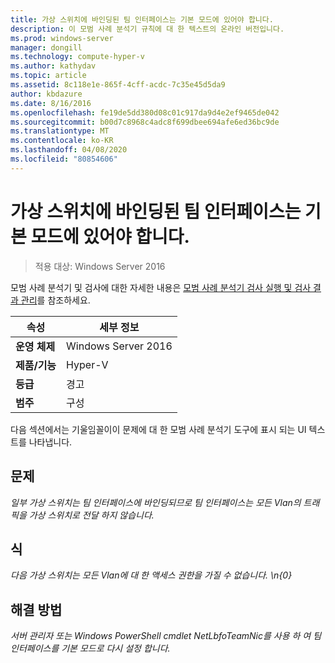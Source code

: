 ```yaml
---
title: 가상 스위치에 바인딩된 팀 인터페이스는 기본 모드에 있어야 합니다.
description: 이 모범 사례 분석기 규칙에 대 한 텍스트의 온라인 버전입니다.
ms.prod: windows-server
manager: dongill
ms.technology: compute-hyper-v
ms.author: kathydav
ms.topic: article
ms.assetid: 8c118e1e-865f-4cff-acdc-7c35e45d5da9
author: kbdazure
ms.date: 8/16/2016
ms.openlocfilehash: fe19de5dd380d08c01c917da9d4e2ef9465de042
ms.sourcegitcommit: b00d7c8968c4adc8f699dbee694afe6ed36bc9de
ms.translationtype: MT
ms.contentlocale: ko-KR
ms.lasthandoff: 04/08/2020
ms.locfileid: "80854606"
---
```

# <a name="the-team-interface-bound-to-a-virtual-switch-should-be-in-default-mode"></a>가상 스위치에 바인딩된 팀 인터페이스는 기본 모드에 있어야 합니다.

>적용 대상: Windows Server 2016

모범 사례 분석기 및 검사에 대한 자세한 내용은 [모범 사례 분석기 검사 실행 및 검사 결과 관리](https://go.microsoft.com/fwlink/p/?LinkID=223177)를 참조하세요.  
  
|속성|세부 정보|  
|-|-|  
|**운영 체제**|Windows Server 2016|  
|**제품/기능**|Hyper-V|  
|**등급**|경고|  
|**범주**|구성|  
  
다음 섹션에서는 기울임꼴이이 문제에 대 한 모범 사례 분석기 도구에 표시 되는 UI 텍스트를 나타냅니다.  
  
## <a name="issue"></a>**문제**  
*일부 가상 스위치는 팀 인터페이스에 바인딩되므로 팀 인터페이스는 모든 Vlan의 트래픽을 가상 스위치로 전달 하지 않습니다.*  
  
## <a name="impact"></a>**식**  
*다음 가상 스위치는 모든 Vlan에 대 한 액세스 권한을 가질 수 없습니다. \n{0}*  
  
## <a name="resolution"></a>**해결 방법**  
*서버 관리자 또는 Windows PowerShell cmdlet NetLbfoTeamNic를 사용 하 여 팀 인터페이스를 기본 모드로 다시 설정 합니다.*  
  


